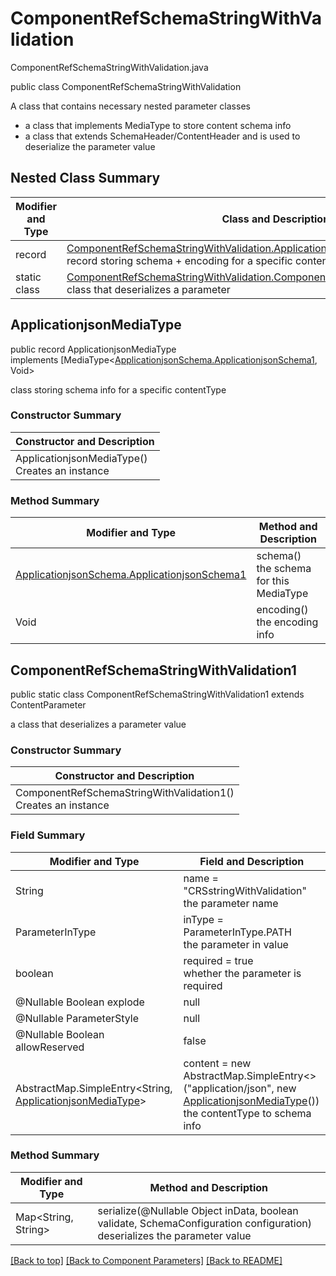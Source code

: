 # ComponentRefSchemaStringWithValidation
ComponentRefSchemaStringWithValidation.java

public class ComponentRefSchemaStringWithValidation

A class that contains necessary nested parameter classes
- a class that implements MediaType to store content schema info
- a class that extends SchemaHeader/ContentHeader and is used to deserialize the parameter value

## Nested Class Summary
| Modifier and Type | Class and Description |
| ----------------- | --------------------- |
| record | [ComponentRefSchemaStringWithValidation.ApplicationjsonMediaType](#applicationjsonmediatype)<br>record storing schema + encoding for a specific contentType |
| static class | [ComponentRefSchemaStringWithValidation.ComponentRefSchemaStringWithValidation1](#componentrefschemastringwithvalidation1)<br>class that deserializes a parameter |


## ApplicationjsonMediaType
public record ApplicationjsonMediaType<br>
implements [MediaType<[ApplicationjsonSchema.ApplicationjsonSchema1](../../components/parameters/componentrefschemastringwithvalidation/content/applicationjson/ApplicationjsonSchema.md#applicationjsonschema1), Void>

class storing schema info for a specific contentType

### Constructor Summary
| Constructor and Description |
| --------------------------- |
| ApplicationjsonMediaType()<br>Creates an instance |

### Method Summary
| Modifier and Type | Method and Description |
| ----------------- | ---------------------- |
| [ApplicationjsonSchema.ApplicationjsonSchema1](../../components/parameters/componentrefschemastringwithvalidation/content/applicationjson/ApplicationjsonSchema.md#applicationjsonschema1) | schema()<br>the schema for this MediaType |
| Void | encoding()<br>the encoding info |

## ComponentRefSchemaStringWithValidation1
public static class ComponentRefSchemaStringWithValidation1 extends ContentParameter<br>

a class that deserializes a parameter value

### Constructor Summary
| Constructor and Description |
| --------------------------- |
| ComponentRefSchemaStringWithValidation1()<br>Creates an instance |

### Field Summary
| Modifier and Type | Field and Description |
| ----------------- | --------------------- |
| String | name = "CRSstringWithValidation"<br>the parameter name |
| ParameterInType | inType = ParameterInType.PATH<br>the parameter in value |
| boolean | required = true<br>whether the parameter is required |
| @Nullable Boolean explode | null |
| @Nullable ParameterStyle | null |
| @Nullable Boolean allowReserved | false |
| AbstractMap.SimpleEntry<String, [ApplicationjsonMediaType](#applicationjsonmediatype)> | content =  new AbstractMap.SimpleEntry<>("application/json", new [ApplicationjsonMediaType](#applicationjsonmediatype)())<br>the contentType to schema info |

### Method Summary
| Modifier and Type | Method and Description |
| ----------------- | ---------------------- |
| Map<String, String> | serialize(@Nullable Object inData, boolean validate, SchemaConfiguration configuration)<br>deserializes the parameter value |

[[Back to top]](#top) [[Back to Component Parameters]](../../../README.md#Component-Parameters) [[Back to README]](../../../README.md)
